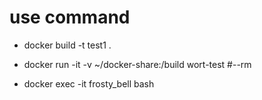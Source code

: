# use command

* docker build -t test1 .

* docker run -it -v ~/docker-share:/build wort-test  #--rm

* docker exec -it frosty_bell bash